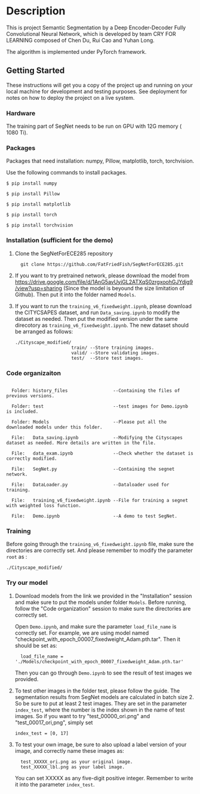 # Description

This is project Semantic Segmentation by a Deep Encoder-Decoder Fully Convolutional Neural Network, which is developed by team CRY FOR LEARNING composed of Chen Du, Rui Cao and Yuhan Long.

The algorithm is implemented under PyTorch framework.

## Getting Started

These instructions will get you a copy of the project up and running on your local machine for development and testing purposes. See deployment for notes on how to deploy the project on a live system.

### Hardware
The training part of SegNet needs to be run on GPU with 12G memory ( 1080 Ti).


### Packages

Packages that need installation: numpy, Pillow, matplotlib, torch, torchvision.

Use the following commands to install packages.

  ```Shell
  $ pip install numpy

  $ pip install Pillow

  $ pip install matplotlib

  $ pip install torch

  $ pip install torchvision
  ```
### Installation (sufficient for the demo)

1. Clone the SegNetForECE285 repository
   ```Shell
     git clone https://github.com/FatFriedFish/SegNetForECE285.git
   ```
  
2. If you want to try pretrained network, please download the model from          https://drive.google.com/file/d/1AnG5avUyjGL2ATXqS0zrgxoohGJYdjg9/view?usp=sharing 
   (Since the model is beyound the size limitation of Github). Then put it into the folder named ```Models```.

3. If you want to run the ```training_v6_fixedweight.ipynb```, please download the CITYCSAPES dataset, and run ```Data_saving.ipynb```      to modify the dataset as needed. Then put the modified version under the same direcotory as ```training_v6_fixedweight.ipynb```. The    new dataset should be arranged as follows:
   ```shell
   ./Cityscape_modified/
                        train/ --Store training images.
                        valid/ --Store validating images.
                        test/  --Store test images.
   ```

### Code organizaiton
```shell

  Folder: history_files                 --Containing the files of previous versions.
  
  Folder: test                          --test images for Demo.ipynb is included.
  
  Folder: Models                        --Please put all the downloaded models under this folder.

  File:   Data_saving.ipynb             --Modifying the Cityscapes dataset as needed. More details are written in the file.
  
  File:   data_exam.ipynb               --Check whether the dataset is correctly modified.
  
  File:   SegNet.py                     --Containing the segnet network.
  
  File:   DataLoader.py                 --Dataloader used for training.
  
  File:   training_v6_fixedweight.ipynb --File for training a segnet with weighted loss function.
  
  File:   Demo.ipynb                    --A demo to test SegNet.
```
### Training

Before going through the ```training_v6_fixedweight.ipynb``` file, make sure the directories are correctly set. And please remember to modify the parameter ```root``` as :
```shell
./Cityscape_modified/
```

### Try our model

1. Download models from the link we provided in the "Installation" session and make sure to put the models under folder ```Models```.      Before running, follow the "Code organization" session to make sure the directories are correctly set.

   Open ```Demo.ipynb```, and make sure the parameter ```load_file_name``` is correctly set. For example, we are using model named          "checkpoint_with_epoch_00007_fixedweight_Adam.pth.tar". Then it should be set as:

   ```shell
     load_file_name = './Models/checkpoint_with_epoch_00007_fixedweight_Adam.pth.tar'
   ```
   Then you can go through ```Demo.ipynb``` to see the result of test images we provided.

2. To test other images in the folder test, please follow the guide. The segmentation results from SegNet models are calculated in batch    size 2. So be sure to put at least 2 test images. They are set in the parameter ```index_test```, where the number is the index shown    in the name of test images. So if you want to try "test_00000_ori.png" and "test_00017_ori,png", simply set

   ```shell
   index_test = [0, 17]
   ```

3. To test your own image, be sure to also upload a label version of your image, and correctly name these images as:

   ```shell
     test_XXXXX_ori.png as your original image.
     test_XXXXX_lbl.png as your label image.
   ```

   You can set XXXXX as any five-digit positive integer. Remember to write it into the parameter ```index_test```.


